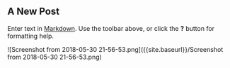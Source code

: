 ## A New Post

Enter text in [Markdown](http://daringfireball.net/projects/markdown/). Use the toolbar above, or click the **?** button for formatting help.

![Screenshot from 2018-05-30 21-56-53.png]({{site.baseurl}}/Screenshot from 2018-05-30 21-56-53.png)

